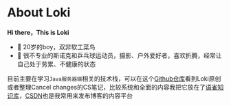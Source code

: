 # About Loki

**Hi there，This is Loki**

+ :watermelon: 20岁的boy，双非软工菜鸟
+ :haircut: 很不专业的斯诺克和乒乓球运动员，摄影、户外爱好者，喜欢折腾，经常让自己处于劳累、不健康的状态

目前主要在学习`Java服务器端`相关的技术栈，可以在这个[Github仓库](https://github.com/OliverLoki/blogs)看到Loki原创或者整理Cancel changes的CS笔记，比较系统和全面的内容我把它放在了[语雀知识库](https://www.yuque.com/oliverloki/java)，[CSDN](https://blog.csdn.net/Night__breeze)也是我常用来发布博客的内容平台

